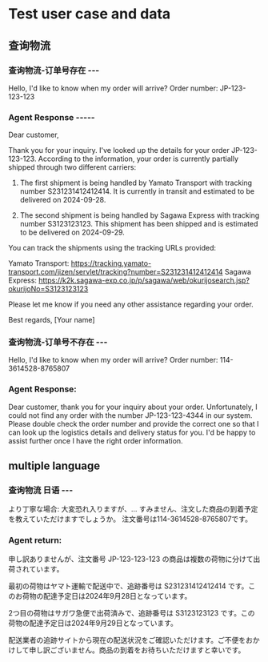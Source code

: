# Test user case and data

## 查询物流

### 查询物流-订单号存在 ---
Hello, I'd like to know when my order will arrive?  Order number: JP-123-123-123

### Agent Response -----
Dear customer,

Thank you for your inquiry. I've looked up the details for your order JP-123-123-123. According to the information, your order is currently partially shipped through two different carriers:

1. The first shipment is being handled by Yamato Transport with tracking number S231231412412414. It is currently in transit and estimated to be delivered on 2024-09-28.

2. The second shipment is being handled by Sagawa Express with tracking number S3123123123. This shipment has been shipped and is estimated to be delivered on 2024-09-29.

You can track the shipments using the tracking URLs provided:

Yamato Transport: https://tracking.yamato-transport.com/jizen/servlet/tracking?number=S231231412412414
Sagawa Express: https://k2k.sagawa-exp.co.jp/p/sagawa/web/okurijosearch.jsp?okurijoNo=S3123123123

Please let me know if you need any other assistance regarding your order.

Best regards,
[Your name]


### 查询物流-订单号不存在 ---
Hello, I'd like to know when my order will arrive?  Order number: 114-3614528-8765807

### Agent Response:
Dear customer, thank you for your inquiry about your order. Unfortunately, I could not find any order with the number JP-123-123-4344 in our system. Please double check the order number and provide the correct one so that I can look up the logistics details and delivery status for you. I'd be happy to assist further once I have the right order information.


## multiple language

### 查询物流 日语 ---

より丁寧な場合:
    大変恐れ入りますが、...
すみません、注文した商品の到着予定を教えていただけますでしょうか。
注文番号は114-3614528-8765807です。

### Agent return:

申し訳ありませんが、注文番号 JP-123-123-123 の商品は複数の荷物に分けて出荷されています。 

最初の荷物はヤマト運輸で配送中で、追跡番号は S231231412412414 です。このお荷物の配達予定日は2024年9月28日となっています。

2つ目の荷物はサガワ急便で出荷済みで、追跡番号は S3123123123 です。この荷物の配達予定日は2024年9月29日となっています。

配送業者の追跡サイトから現在の配送状況をご確認いただけます。ご不便をおかけして申し訳ございません。商品の到着をお待ちいただけますと幸いです。

